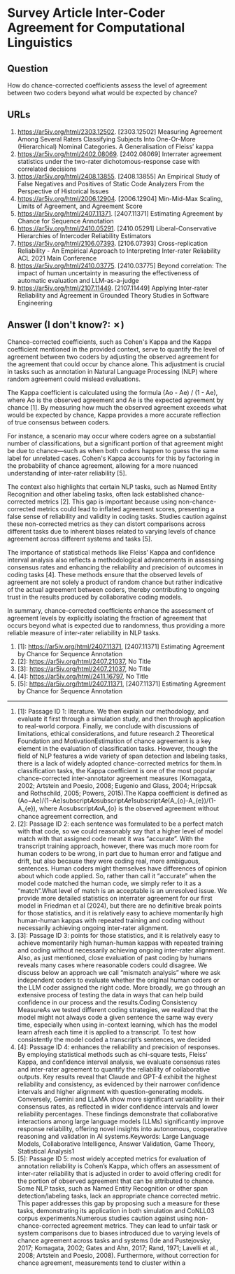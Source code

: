 # Survey Article Inter-Coder Agreement for Computational Linguistics

## Question

How do chance-corrected coefficients assess the level of agreement between two coders beyond what would be expected by chance?

## URLs

1. https://ar5iv.org/html/2303.12502. [2303.12502] Measuring Agreement Among Several Raters Classifying Subjects Into One-Or-More (Hierarchical) Nominal Categories. A Generalisation of Fleiss’ kappa
2. https://ar5iv.org/html/2402.08069. [2402.08069] Interrater agreement statistics under the two-rater dichotomous-response case with correlated decisions
3. https://ar5iv.org/html/2408.13855. [2408.13855] An Empirical Study of False Negatives and Positives of Static Code Analyzers From the Perspective of Historical Issues
4. https://ar5iv.org/html/2006.12904. [2006.12904] Min-Mid-Max Scaling, Limits of Agreement, and Agreement Score
5. https://ar5iv.org/html/2407.11371. [2407.11371] Estimating Agreement by Chance for Sequence Annotation
6. https://ar5iv.org/html/2410.05291. [2410.05291] Liberal-Conservative Hierarchies of Intercoder Reliability Estimators
7. https://ar5iv.org/html/2106.07393. [2106.07393] Cross-replication Reliability - An Empirical Approach to Interpreting Inter-rater Reliability ACL 2021 Main Conference
8. https://ar5iv.org/html/2410.03775. [2410.03775] Beyond correlation: The impact of human uncertainty in measuring the effectiveness of automatic evaluation and LLM-as-a-judge
9. https://ar5iv.org/html/2107.11449. [2107.11449] Applying Inter-rater Reliability and Agreement in Grounded Theory Studies in Software Engineering

## Answer (I don't know?: ✗)

Chance-corrected coefficients, such as Cohen's Kappa and the Kappa coefficient mentioned in the provided context, serve to quantify the level of agreement between two coders by adjusting the observed agreement for the agreement that could occur by chance alone. This adjustment is crucial in tasks such as annotation in Natural Language Processing (NLP) where random agreement could mislead evaluations.

The Kappa coefficient is calculated using the formula (Ao - Ae) / (1 - Ae), where Ao is the observed agreement and Ae is the expected agreement by chance [1]. By measuring how much the observed agreement exceeds what would be expected by chance, Kappa provides a more accurate reflection of true consensus between coders. 

For instance, a scenario may occur where coders agree on a substantial number of classifications, but a significant portion of that agreement might be due to chance—such as when both coders happen to guess the same label for unrelated cases. Cohen's Kappa accounts for this by factoring in the probability of chance agreement, allowing for a more nuanced understanding of inter-rater reliability [5].

The context also highlights that certain NLP tasks, such as Named Entity Recognition and other labeling tasks, often lack established chance-corrected metrics [2]. This gap is important because using non-chance-corrected metrics could lead to inflated agreement scores, presenting a false sense of reliability and validity in coding tasks. Studies caution against these non-corrected metrics as they can distort comparisons across different tasks due to inherent biases related to varying levels of chance agreement across different systems and tasks [5].

The importance of statistical methods like Fleiss’ Kappa and confidence interval analysis also reflects a methodological advancements in assessing consensus rates and enhancing the reliability and precision of outcomes in coding tasks [4]. These methods ensure that the observed levels of agreement are not solely a product of random chance but rather indicative of the actual agreement between coders, thereby contributing to ongoing trust in the results produced by collaborative coding models.

In summary, chance-corrected coefficients enhance the assessment of agreement levels by explicitly isolating the fraction of agreement that occurs beyond what is expected due to randomness, thus providing a more reliable measure of inter-rater reliability in NLP tasks.

1. [1]:  https://ar5iv.org/html/2407.11371, [2407.11371] Estimating Agreement by Chance for Sequence Annotation
2. [2]:  https://ar5iv.org/html/2407.21037, No Title
3. [3]:  https://ar5iv.org/html/2407.21037, No Title
4. [4]:  https://ar5iv.org/html/2411.16797, No Title
5. [5]:  https://ar5iv.org/html/2407.11371, [2407.11371] Estimating Agreement by Chance for Sequence Annotation
---
1. [1]:  Passage ID 1: literature. We then explain our methodology, and evaluate it first through a simulation study, and then through application to real-world corpora. Finally, we conclude with discussions of limitations, ethical considerations, and future research.2 Theoretical Foundation and MotivationEstimation of chance agreement is a key element in the evaluation of classification tasks. However, though the field of NLP features a wide variety of span detection and labeling tasks, there is a lack of widely adopted chance-corrected metrics for them.In classification tasks, the Kappa coefficient is one of the most popular chance-corrected inter-annotator agreement measures (Komagata, 2002; Artstein and Poesio, 2008; Eugenio and Glass, 2004; Hripcsak and Rothschild, 2005; Powers, 2015).The Kappa coefficient is defined as (Ao−Ae)/(1−Ae)subscript𝐴𝑜subscript𝐴𝑒1subscript𝐴𝑒(A_{o}-A_{e})/(1-A_{e}), where Aosubscript𝐴𝑜A_{o} is the observed agreement without chance agreement correction, and
2. [2]:  Passage ID 2: each sentence was formulated to be a perfect match with that code, so we could reasonably say that a higher level of model match with that assigned code meant it was “accurate”. With the transcript training approach, however, there was much more room for human coders to be wrong, in part due to human error and fatigue and drift, but also because they were coding real, more ambiguous, sentences. Human coders might themselves have differences of opinion about which code applied. So, rather than call it “accurate” when the model code matched the human code, we simply refer to it as a “match”.What level of match is an acceptable is an unresolved issue. We provide more detailed statistics on interrater agreement for our first model in Friedman et al (2024), but there are no definitive break points for those statistics, and it is relatively easy to achieve momentarily high human-human kappas with repeated training and coding without necessarily achieving ongoing inter-rater alignment.
3. [3]:  Passage ID 3: points for those statistics, and it is relatively easy to achieve momentarily high human-human kappas with repeated training and coding without necessarily achieving ongoing inter-rater alignment. Also, as just mentioned, close evaluation of past coding by humans reveals many cases where reasonable coders could disagree. We discuss below an approach we call “mismatch analysis” where we ask independent coders to evaluate whether the original human coders or the LLM coder assigned the right code. More broadly, we go through an extensive process of testing the data in ways that can help build confidence in our process and the results.Coding Consistency MeasureAs we tested different coding strategies, we realized that the model might not always code a given sentence the same way every time, especially when using in-context learning, which has the model learn afresh each time it is applied to a transcript. To test how consistently the model coded a transcript’s sentences, we decided
4. [4]:  Passage ID 4: enhances the reliability and precision of responses. By employing statistical methods such as chi-square tests, Fleiss’ Kappa, and confidence interval analysis, we evaluate consensus rates and inter-rater agreement to quantify the reliability of collaborative outputs. Key results reveal that Claude and GPT-4 exhibit the highest reliability and consistency, as evidenced by their narrower confidence intervals and higher alignment with question-generating models. Conversely, Gemini and LLaMA show more significant variability in their consensus rates, as reflected in wider confidence intervals and lower reliability percentages. These findings demonstrate that collaborative interactions among large language models (LLMs) significantly improve response reliability, offering novel insights into autonomous, cooperative reasoning and validation in AI systems.Keywords: Large Language Models, Collaborative Intelligence, Answer Validation, Game Theory, Statistical Analysis1
5. [5]:  Passage ID 5: most widely accepted metrics for evaluation of annotation reliability is Cohen’s Kappa, which offers an assessment of inter-rater reliability that is adjusted in order to avoid offering credit for the portion of observed agreement that can be attributed to chance. Some NLP tasks, such as Named Entity Recognition or other span detection/labeling tasks, lack an appropriate chance corrected metric. This paper addresses this gap by proposing such a measure for these tasks, demonstrating its application in both simulation and CoNLL03 corpus experiments.Numerous studies caution against using non-chance-corrected agreement metrics. They can lead to unfair task or system comparisons due to biases introduced due to varying levels of chance agreement across tasks and systems (Ide and Pustejovsky, 2017; Komagata, 2002; Gates and Ahn, 2017; Rand, 1971; Lavelli et al., 2008; Artstein and Poesio, 2008). Furthermore, without correction for chance agreement, measurements tend to cluster within a